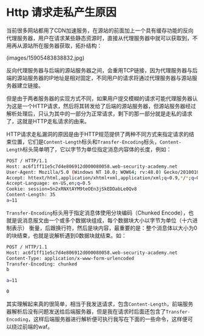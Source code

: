 # Http 请求走私产生原因

当前很多网站都用了CDN加速服务，在源站的前面加上一个具有缓存功能的反向代理服务器，用户在请求某些静态资源时，直接从代理服务器中就可以获取到，不用再从源站所在服务器获取，拓扑结构：

(images/15905483838832.jpg)


反向代理服务器与后端的源站服务器之间，会重用TCP链接，因为代理服务器与后端的源站服务器的IP地址是相对固定，不同用户的请求将通过代理服务器与源站服务器建立链接。

但是由于两者服务器的实现方式不同，如果用户提交模糊的请求可能代理服务器认为这是一个HTTP请求，然后将其转发给了后端的源站服务器，但源站服务器经过解析处理后，只认为其中的一部分为正常请求，剩下的那一部分就是走私的请求了，这就是HTTP走私请求的由来。

HTTP请求走私漏洞的原因是由于HTTP规范提供了两种不同方式来指定请求的结束位置，它们是`Content-Length`标头和`Transfer-Encoding`标头，`Content-Length`标头简单明了，它以字节为单位指定消息内容体的长度，例如：

```bash
POST / HTTP/1.1
Host: ac6f1ff11e5c7d4e806912d000080058.web-security-academy.net
User-Agent: Mozilla/5.0 (Windows NT 10.0; WOW64; rv:48.0) Gecko/20100101 Firefox/48.0
Accept: httext/html,application/xhtml+xml,application/xml;q=0.9,*/*;q=0.8
Accept-Language: en-US,en;q=0.5
Cookie: session=5n2xRNXtAYM9teOEn3jSkEDDabLe0Qv8
Content-Length: 35
a=11

```

`Transfer-Encoding`标头用于指定消息体使用分块编码（Chunked Encode），也就是说消息报文由一个或多个数据块组成，每个数据块大小以字节为单位（十六进制表示） 衡量，后跟换行符，然后是块内容，最重要的是：整个消息体以大小为0的块结束，也就是说解析遇到0数据块就结束。如：

```bash
POST / HTTP/1.1
Host: ac6f1ff11e5c7d4e806912d000080058.web-security-academy.net
Content-Type: application/x-www-form-urlencoded
Transfer-Encoding: chunked
b

a=11

0

```

其实理解起来真的很简单，相当于我发送请求，包含`Content-Length`，前端服务器解析后没有问题发送给后端服务器，但是我在请求时后面还包含了`Transfer-Encoding`，这样后端服务器进行解析便可执行我写在下面的一些命令，这样便可以绕过前端的waf。


